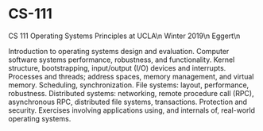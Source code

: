 # CS-111
CS 111 Operating Systems Principles at UCLA\n
Winter 2019\n
Eggert\n

Introduction to operating systems design and evaluation. Computer software systems performance, robustness, and functionality. Kernel structure, bootstrapping, input/output (I/O) devices and interrupts. Processes and threads; address spaces, memory management, and virtual memory. Scheduling, synchronization. File systems: layout, performance, robustness. Distributed systems: networking, remote procedure call (RPC), asynchronous RPC, distributed file systems, transactions. Protection and security. Exercises involving applications using, and internals of, real-world operating systems. 

